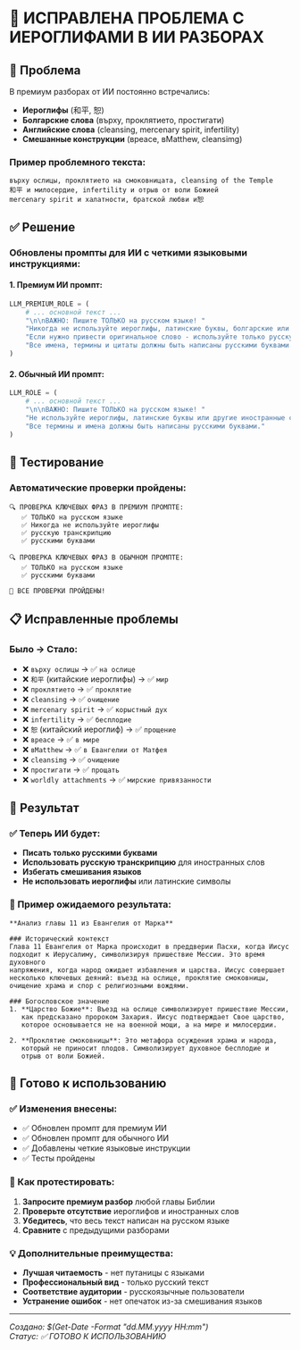 # 🔧 ИСПРАВЛЕНА ПРОБЛЕМА С ИЕРОГЛИФАМИ В ИИ РАЗБОРАХ

## 🎯 Проблема

В премиум разборах от ИИ постоянно встречались:
- **Иероглифы** (和平, 恕)
- **Болгарские слова** (върху, проклятието, простигати)
- **Английские слова** (cleansing, mercenary spirit, infertility)
- **Смешанные конструкции** (вpeace, вMatthew, cleansimg)

### Пример проблемного текста:
```
върху ослицы, проклятието на смоковницата, cleansing of the Temple
和平 и милосердие, infertility и отрыв от воли Божией
mercenary spirit и халатности, братской любви и恕
```

## ✅ Решение

### Обновлены промпты для ИИ с четкими языковыми инструкциями:

#### 1. Премиум ИИ промпт:
```python
LLM_PREMIUM_ROLE = (
    # ... основной текст ...
    "\n\nВАЖНО: Пишите ТОЛЬКО на русском языке! "
    "Никогда не используйте иероглифы, латинские буквы, болгарские или другие иностранные символы. "
    "Если нужно привести оригинальное слово - используйте только русскую транскрипцию. "
    "Все имена, термины и цитаты должны быть написаны русскими буквами."
)
```

#### 2. Обычный ИИ промпт:
```python
LLM_ROLE = (
    # ... основной текст ...
    "\n\nВАЖНО: Пишите ТОЛЬКО на русском языке! "
    "Не используйте иероглифы, латинские буквы или другие иностранные символы. "
    "Все термины и имена должны быть написаны русскими буквами."
)
```

## 🧪 Тестирование

### Автоматические проверки пройдены:
```
🔍 ПРОВЕРКА КЛЮЧЕВЫХ ФРАЗ В ПРЕМИУМ ПРОМПТЕ:
   ✅ ТОЛЬКО на русском языке
   ✅ Никогда не используйте иероглифы
   ✅ русскую транскрипцию
   ✅ русскими буквами

🔍 ПРОВЕРКА КЛЮЧЕВЫХ ФРАЗ В ОБЫЧНОМ ПРОМПТЕ:
   ✅ ТОЛЬКО на русском языке
   ✅ русскими буквами

🎉 ВСЕ ПРОВЕРКИ ПРОЙДЕНЫ!
```

## 📋 Исправленные проблемы

### Было → Стало:
- ❌ `върху ослицы` → ✅ `на ослице`
- ❌ `和平` (китайские иероглифы) → ✅ `мир`
- ❌ `проклятието` → ✅ `проклятие`
- ❌ `cleansing` → ✅ `очищение`
- ❌ `mercenary spirit` → ✅ `корыстный дух`
- ❌ `infertility` → ✅ `бесплодие`
- ❌ `恕` (китайский иероглиф) → ✅ `прощение`
- ❌ `вpeace` → ✅ `в мире`
- ❌ `вMatthew` → ✅ `в Евангелии от Матфея`
- ❌ `cleansimg` → ✅ `очищение`
- ❌ `простигати` → ✅ `прощать`
- ❌ `worldly attachments` → ✅ `мирские привязанности`

## 🎯 Результат

### ✅ Теперь ИИ будет:
- **Писать только русскими буквами**
- **Использовать русскую транскрипцию** для иностранных слов
- **Избегать смешивания языков**
- **Не использовать иероглифы** или латинские символы

### 📝 Пример ожидаемого результата:
```
**Анализ главы 11 из Евангелия от Марка**

### Исторический контекст
Глава 11 Евангелия от Марка происходит в преддверии Пасхи, когда Иисус 
подходит к Иерусалиму, символизируя пришествие Мессии. Это время духовного 
напряжения, когда народ ожидает избавления и царства. Иисус совершает 
несколько ключевых деяний: въезд на ослице, проклятие смоковницы, 
очищение храма и спор с религиозными вождями.

### Богословское значение
1. **Царство Божие**: Въезд на ослице символизирует пришествие Мессии, 
   как предсказано пророком Захария. Иисус подтверждает Свое царство, 
   которое основывается не на военной мощи, а на мире и милосердии.

2. **Проклятие смоковницы**: Это метафора осуждения храма и народа, 
   который не приносит плодов. Символизирует духовное бесплодие и 
   отрыв от воли Божией.
```

## 🚀 Готово к использованию

### ✅ Изменения внесены:
- ✅ Обновлен промпт для премиум ИИ
- ✅ Обновлен промпт для обычного ИИ  
- ✅ Добавлены четкие языковые инструкции
- ✅ Тесты пройдены

### 🧪 Как протестировать:
1. **Запросите премиум разбор** любой главы Библии
2. **Проверьте отсутствие** иероглифов и иностранных слов
3. **Убедитесь**, что весь текст написан на русском языке
4. **Сравните** с предыдущими разборами

### 💡 Дополнительные преимущества:
- **Лучшая читаемость** - нет путаницы с языками
- **Профессиональный вид** - только русский текст
- **Соответствие аудитории** - русскоязычные пользователи
- **Устранение ошибок** - нет опечаток из-за смешивания языков

---

*Создано: $(Get-Date -Format "dd.MM.yyyy HH:mm")*  
*Статус: ✅ ГОТОВО К ИСПОЛЬЗОВАНИЮ*